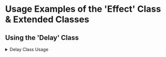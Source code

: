 # Usage Examples of the 'Effect' Class & Extended Classes


## Using the 'Delay' Class

<details>
  <summary>Delay Class Usage</summary>

```tsx
// Create global variables: volume, ctx and master out
let volume: number = 0.7;
let freq: number = 440.0;
const audioCtx: AudioContext = new AudioContext();
const master: GainNode = new GainNode(audioCtx, {
  gain: volume
});


// Our input source will be an oscillator
const osc = new OscillatorNode(audioCtx, {
  frequency: freq
});
const delay = new Delay(audioCtx, {
  level: 0.5,
  delayTime: 0.6,
  feedback: 0.7
});

// Set the input/output for the delay node
delay.input = osc;
delay.output = master;

// connect osc to master & send to output
osc.connect(master);
master.connect(audioCtx.destination);

// play the osc when a user clicks some button
// ...below is inside an event listener

// Start the osc & stop the osc in 0.25 seconds
osc.start(audioCtx.currentTime);
osc.stop(audioCtx.currentTime + 0.25)
```
  
</details>
